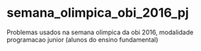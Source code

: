 # semana_olimpica_obi_2016_pj
Problemas usados na semana olimpica da obi 2016, modalidade programacao junior (alunos do ensino fundamental)
